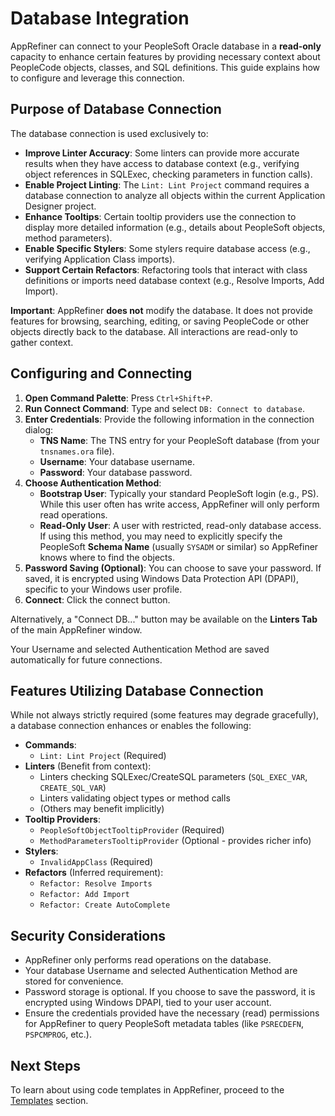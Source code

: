 # Database Integration

AppRefiner can connect to your PeopleSoft Oracle database in a **read-only** capacity to enhance certain features by providing necessary context about PeopleCode objects, classes, and SQL definitions. This guide explains how to configure and leverage this connection.

## Purpose of Database Connection

The database connection is used exclusively to:

- **Improve Linter Accuracy**: Some linters can provide more accurate results when they have access to database context (e.g., verifying object references in SQLExec, checking parameters in function calls).
- **Enable Project Linting**: The `Lint: Lint Project` command requires a database connection to analyze all objects within the current Application Designer project.
- **Enhance Tooltips**: Certain tooltip providers use the connection to display more detailed information (e.g., details about PeopleSoft objects, method parameters).
- **Enable Specific Stylers**: Some stylers require database access (e.g., verifying Application Class imports).
- **Support Certain Refactors**: Refactoring tools that interact with class definitions or imports need database context (e.g., Resolve Imports, Add Import).

**Important**: AppRefiner **does not** modify the database. It does not provide features for browsing, searching, editing, or saving PeopleCode or other objects directly back to the database. All interactions are read-only to gather context.

## Configuring and Connecting

1.  **Open Command Palette**: Press `Ctrl+Shift+P`.
2.  **Run Connect Command**: Type and select `DB: Connect to database`.
3.  **Enter Credentials**: Provide the following information in the connection dialog:
    *   **TNS Name**: The TNS entry for your PeopleSoft database (from your `tnsnames.ora` file).
    *   **Username**: Your database username.
    *   **Password**: Your database password.
4.  **Choose Authentication Method**:
    *   **Bootstrap User**: Typically your standard PeopleSoft login (e.g., PS). While this user often has write access, AppRefiner will only perform read operations.
    *   **Read-Only User**: A user with restricted, read-only database access. If using this method, you may need to explicitly specify the PeopleSoft **Schema Name** (usually `SYSADM` or similar) so AppRefiner knows where to find the objects.
5.  **Password Saving (Optional)**: You can choose to save your password. If saved, it is encrypted using Windows Data Protection API (DPAPI), specific to your Windows user profile.
6.  **Connect**: Click the connect button.

Alternatively, a "Connect DB..." button may be available on the **Linters Tab** of the main AppRefiner window.

Your Username and selected Authentication Method are saved automatically for future connections.

## Features Utilizing Database Connection

While not always strictly required (some features may degrade gracefully), a database connection enhances or enables the following:

- **Commands**:
    - `Lint: Lint Project` (Required)
- **Linters** (Benefit from context):
    - Linters checking SQLExec/CreateSQL parameters (`SQL_EXEC_VAR`, `CREATE_SQL_VAR`)
    - Linters validating object types or method calls
    - (Others may benefit implicitly)
- **Tooltip Providers**:
    - `PeopleSoftObjectTooltipProvider` (Required)
    - `MethodParametersTooltipProvider` (Optional - provides richer info)
- **Stylers**:
    - `InvalidAppClass` (Required)
- **Refactors** (Inferred requirement):
    - `Refactor: Resolve Imports`
    - `Refactor: Add Import`
    - `Refactor: Create AutoComplete`

## Security Considerations

- AppRefiner only performs read operations on the database.
- Your database Username and selected Authentication Method are stored for convenience.
- Password storage is optional. If you choose to save the password, it is encrypted using Windows DPAPI, tied to your user account.
- Ensure the credentials provided have the necessary (read) permissions for AppRefiner to query PeopleSoft metadata tables (like `PSRECDEFN`, `PSPCMPROG`, etc.).

## Next Steps

To learn about using code templates in AppRefiner, proceed to the [Templates](templates.md) section.
